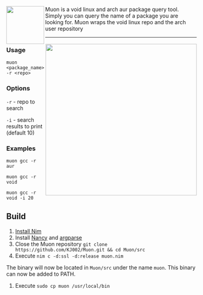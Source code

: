 <img align="left" src="https://duckduckgo.com/i/e93a72e0.png" width="100"></img>
Muon is a void linux and arch aur package query tool. Simply you can query the name of a package you are looking for. Muon wraps the void linux repo and the arch user repository

---

<img align="right" src="https://user-images.githubusercontent.com/36408549/129447824-e48225cd-7730-4c41-a34a-574cabde3198.png" width="400"></img>

### Usage

`muon <package_name> -r <repo>`

### Options

`-r` - repo to search

`-i` - search results to print (default 10)

### Examples

`muon gcc -r aur`

`muon gcc -r void`

`muon gcc -r void -i 20`

## Build

1. [Install Nim](https://nim-lang.org/install_unix.html)
2. Install [Nancy](https://nimble.directory/pkg/nancy) and [argparse](https://nimble.directory/pkg/argparse)
3. Close the Muon repository `git clone https://github.com/KJ002/Muon.git && cd Muon/src`
4. Execute `nim c -d:ssl -d:release muon.nim`

The binary will now be located in `Muon/src` under the name `muon`. This binary can now be added to PATH.

1. Execute `sudo cp muon /usr/local/bin`
